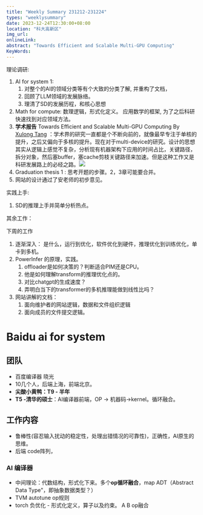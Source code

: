 ```yaml
---
title: "Weekly Summary 231212-231224"
types: "weeklysummary"
date: 2023-12-24T12:30:00+08:00
location: "科大高新区"
img_url: 
onlineLink: 
abstract: "Towards Efficient and Scalable Multi-GPU Computing"
KeyWords:
---
```


理论调研:

1. AI for system 1: 
   1. 对整个的AI的领域分类等有个大致的分类了解, 并重构了文档，
   2. 回顾了LLM领域的发展脉络。
   3. 理清了SD的发展历程，和核心思想
2. Math for compute: 数理逻辑，形式化定义。 应用数学的框架, 为了之后科研快速找到对应领域方法。
3. **学术报告** Towards Efficient and Scalable Multi-GPU Computing By [Xulong Tang](https://xzt102.github.io/) ：学术界的研究一直都是个不断向前的，就像最早专注于单核的提升，之后又偏向于多核的提升。现在对于multi-device的研究。设计的思想其实从逻辑上感觉不复杂，分析现有机器架构下应用的时间占比，关键路径，拆分对象，然后塞buffer，塞cache剪枝关键路径来加速。但是这种工作又是科研发展路上的必经之路。![](https://pic.shaojiemike.top/shaojiemike/2023/12/c5a305d37e09137a32267d22be385b67.png)
4. Graduation thesis 1 : 思考开题的步骤。2，3章可能要合并。
5. 网站的设计通过了安老师的初步意见。

实践上手:

1. SD的推理上手并简单分析热点。


其余工作：


下周的工作

1. 逐渐深入： 是什么，运行到优化，软件优化到硬件，推理优化到训练优化，单卡到多机。
1. PowerInfer 的原理，实践。
      1. offloader是如何决策的？判断适合PIM还是CPU。
      2. 他是如何理解transform的推理优化点的。
      3. 对比chatgpt的生成速度？
      4. 弄明白当下的transformer的多机推理能做到线性比吗？
2. 网站讲解的文档：
      1. 面向维护者的网站逻辑，数据和文件组织逻辑
      2. 面向成员的文件提交逻辑。

# Baidu ai for system

## 团队

- 百度编译器 晓光
- 10几个人，后端上海，前端北京。
- **尖酸小黄鸭：T9 - 半年**
- **T5 -清华的硕士**：AI编译器前端，OP → 机器码→kernel。循环融合。

## 工作内容

- 鲁棒性(容忍输入扰动的稳定性，处理出错情况的可靠性)，正确性，AI原生的思维。
- 后端 code阵列，

### AI 编译器

- 中间理论：代数结构，形式化下来。多个**op循环融合**，map ADT（Abstract Data Type"，即抽象数据类型？）
- TVM autotune op规则
- torch 负优化 - 形式化定义，算子以及约束。 A B op融合





<!-- ## 一周小结

1. develop topdown theme 2: 进一步完善了topdown的网页主题，包括change the css of navigate bar. support mobile device layout。 并且将主题部署到我的域名 https://td.shaojiemike.top 下。
2. deploy wiki-site 2: dokuwiki完成部署，并尝试编写了内容。部署在了 http://wiki.acsalab.com
3. date2024 related: 完成了PPT的初稿，和tubuxin师弟沟通了之后可以进一步研究的内容和方向。

## 下一周

### 主要任务：

1. Steps to AI frontier 1 : 先从有趣的应用入手，了解AI生图的推理过程，训练过程。并实践测试。
2. 毕业大论文的撰写 1 ：找到模板，编写大纲，

### 可选工作：

3. develop topdown theme 3： 网页的子主题页面的开发和对移动端的适配
4. deploy wiki-site 3: 
      1. 为了迁移便利性，需要用docker包装整个部署流程。需要进一步学习docker的使用细节。
      2. dokuwiki对ldap的支持依然有问题，需要进一步ldap的原理。 -->

